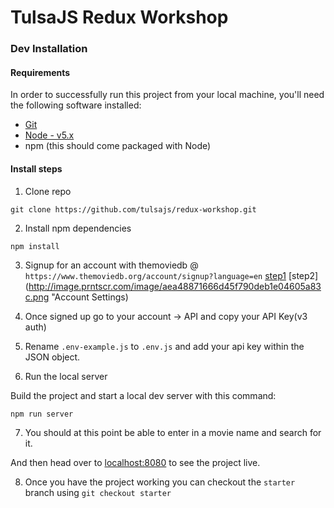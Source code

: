 # TulsaJS Redux Workshop

### Dev Installation

#### Requirements

In order to successfully run this project from your local machine, you'll need the following software installed:

* [Git](https://git-scm.com/)
* [Node - v5.x](https://nodejs.org/en/download/)
* npm (this should come packaged with Node)

#### Install steps

1. Clone repo

  ```
  git clone https://github.com/tulsajs/redux-workshop.git
  ```

2. Install npm dependencies

  ```
  npm install
  ```

3. Signup for an account with themoviedb @ `https://www.themoviedb.org/account/signup?language=en`
  [step1](http://image.prntscr.com/image/b66b037a491346bcabf910782587157a.png "Account Settings")
  [step2](http://image.prntscr.com/image/aea48871666d45f790deb1e04605a83c.png "Account Settings)

4. Once signed up go to your account -> API and copy your API Key(v3 auth)

5. Rename `.env-example.js` to `.env.js` and add your api key within the JSON object.

6. Run the local server

  Build the project and start a local dev server with this command:

  ```
  npm run server
  ```

7. You should at this point be able to enter in a movie name and search for it.

  And then head over to [localhost:8080](http://localhost:8080/) to see the project live.

8. Once you have the project working you can checkout the `starter` branch using `git checkout starter`
